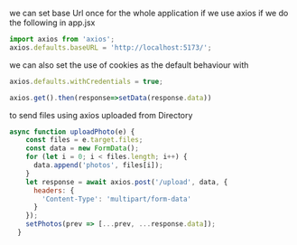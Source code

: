 we can set base Url once for the whole application if we use axios if we do the following in app.jsx
```jsx
import axios from 'axios';
axios.defaults.baseURL = 'http://localhost:5173/';
```
we can also set the use of cookies as the default behaviour with
```jsx
axios.defaults.withCredentials = true;
```

```jsx
axios.get().then(response=>setData(response.data))
```


to send files using axios uploaded from Directory
```jsx
async function uploadPhoto(e) {
    const files = e.target.files;
    const data = new FormData();
    for (let i = 0; i < files.length; i++) {
      data.append('photos', files[i]);
    }
    let response = await axios.post('/upload', data, {
      headers: {
        'Content-Type': 'multipart/form-data'
      }
    });
    setPhotos(prev => [...prev, ...response.data]);
  }
```